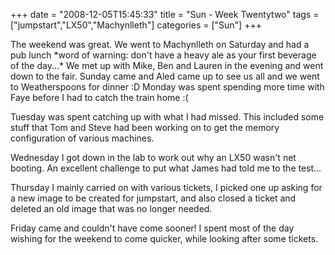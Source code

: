 +++
date = "2008-12-05T15:45:33"
title = "Sun - Week Twentytwo"
tags = ["jumpstart","LX50","Machynlleth"]
categories = ["Sun"]
+++

The weekend was great. We went to Machynlleth on Saturday and had a pub lunch \*word of warning: don't have a heavy ale as your first beverage of the day...\* We met up with Mike, Ben and Lauren in the evening and went down to the fair.
Sunday came and Aled came up to see us all and we went to Weatherspoons for dinner :D
Monday was spent spending more time with Faye before I had to catch the train home :(

Tuesday was spent catching up with what I had missed. This included some stuff that Tom and Steve had been working on to get the memory configuration of various machines.


Wednesday I got down in the lab to work out why an LX50 wasn't net booting. An excellent challenge to put what James had told me to the test...

Thursday I mainly carried on with various tickets, I picked one up asking for a new image to be created for jumpstart, and also closed a ticket and deleted an old image that was no longer needed.

Friday came and couldn't have come sooner! I spent most of the day wishing for the weekend to come quicker, while looking after some tickets.
